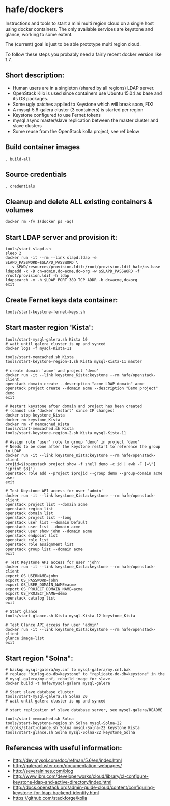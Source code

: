 # hafe/dockers

Instructions and tools to start a mini multi region cloud on a single host
using docker containers. The only available services are keystone and glance, 
working to some extent.

The (current) goal is just to be able prototype multi region cloud.

To follow these steps you probably need a fairly recent docker version like 1.7.

Short description:
------------------
* Human users are in a singleton (shared by all regions) LDAP server.
* OpenStack Kilo is used since containers use Ubuntu 15.04 as base and its OS packages.
* Some ugly patches applied to Keystone which will break soon, FIX!
* A mysql-5.6-galera cluster (3 containers) is started per region
* Keystone configured to use Fernet tokens
* mysql async master/slave replication between the master cluster and slave clusters
* Some reuse from the OpenStack kolla project, see ref below

Build container images
----------------------
    . build-all

Source credentials
------------------
    . credentials

Cleanup and delete ALL existing containers & volumes
--------------------------------------------------------------------
    docker rm -fv $(docker ps -aq)

Start LDAP server and provision it:
-----------------------------------
    tools/start-slapd.sh
    sleep 2
    docker run -it --rm --link slapd:ldap -e SLAPD_PASSWORD=$SLAPD_PASSWORD \
      -v $PWD/resources/provision.ldif:/root/provision.ldif hafe/os-base
    ldapadd -x -D cn=admin,dc=acme,dc=org -w $SLAPD_PASSWORD -f /root/provision.ldif -h ldap
    ldapsearch -x -h $LDAP_PORT_389_TCP_ADDR -b dc=acme,dc=org
    exit

Create Fernet keys data container:
-----------------------------------------
    tools/start-keystone-fernet-keys.sh

Start master region 'Kista':
----------------------------
    tools/start-mysql-galera.sh Kista 10
    # wait until galera cluster is up and synced
    docker logs -f mysql-Kista-11

    tools/start-memcached.sh Kista
    tools/start-keystone-region-1.sh Kista mysql-Kista-11 master
    
    # create domain 'acme' and project 'demo'
    docker run -it --link keystone_Kista:keystone --rm hafe/openstack-client
    openstack domain create --description "acme LDAP domain" acme
    openstack project create --domain acme --description "Demo project" demo
    exit
    
    # Restart keystone after domain and project has been created
    # (cannot use 'docker restart' since IP changes)
    docker stop keystone_Kista
    docker rm keystone_Kista
    docker rm -f memcached_Kista
    tools/start-memcached.sh Kista
    tools/start-keystone-region-2.sh Kista mysql-Kista-11

    # Assign role 'user' role to group 'demo' in project 'demo'
    # Needs to be done after the keystone restart to reference the group in LDAP
    docker run -it --link keystone_Kista:keystone --rm hafe/openstack-client
    projid=$(openstack project show -f shell demo -c id | awk -F [=\"] '{print $3}')
    openstack role add --project $projid --group demo --group-domain acme user
    exit

    # Test Keystone API access for user 'admin'
    docker run -it --link keystone_Kista:keystone --rm hafe/openstack-client
    openstack project list --domain acme
    openstack region list
    openstack domain list
    openstack project list --long
    openstack user list --domain Default
    openstack user list --domain acme
    openstack user show john --domain acme
    openstack endpoint list
    openstack role list
    openstack role assignment list
    openstack group list --domain acme
    exit
    
    # Test Keystone API access for user 'john'
    docker run -it --link keystone_Kista:keystone --rm hafe/openstack-client
    export OS_USERNAME=john
    export OS_PASSWORD=john
    export OS_USER_DOMAIN_NAME=acme
    export OS_PROJECT_DOMAIN_NAME=acme
    export OS_PROJECT_NAME=demo
    openstack catalog list
    exit
    
    # Start glance
    tools/start-glance.sh Kista mysql-Kista-12 keystone_Kista

    # Test Glance API access for user 'admin'
    docker run -it --link keystone_Kista:keystone --rm hafe/openstack-client
    glance image-list
    exit

Start region "Solna":
----------------------
    # backup mysql-galera/my.cnf to mysql-galera/my.cnf.bak
    # replace "binlog-do-db=keystone" to "replicate-do-db=keystone" in the
    # mysql-galera/my.cnf, rebuild image for slave.
    docker build -t hafe/mysql-galera mysql-galera 

    # Start slave database cluster
    tools/start-mysql-galera.sh Solna 20
    # wait until galera cluster is up and synced

    # start replication of slave database server, see mysql-galera/README

    tools/start-memcached.sh Solna
    tools/start-keystone-region.sh Solna mysql-Solna-22
    # tools/start-glance.sh Solna mysql-Solna-22 keystone_Kista
    tools/start-glance.sh Solna mysql-Solna-22 keystone_Solna

References with useful information:
---------------------------------
* http://dev.mysql.com/doc/refman/5.6/en/index.html
* http://galeracluster.com/documentation-webpages/
* http://severalnines.com/blog
* http://www.ibm.com/developerworks/cloud/library/cl-configure-keystone-ldap-and-active-directory/index.html
* http://docs.openstack.org/admin-guide-cloud/content/configuring-keystone-for-ldap-backend-identity.html
* https://github.com/stackforge/kolla
